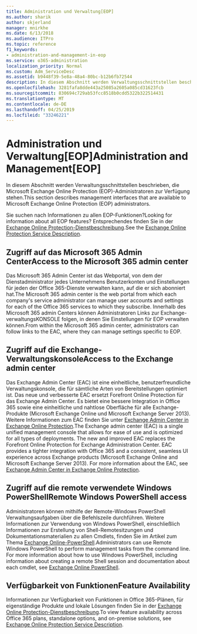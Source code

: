 ```yaml
---
title: Administration und Verwaltung[EOP]
ms.author: sharik
author: skjerland
manager: mnirkhe
ms.date: 6/13/2018
ms.audience: ITPro
ms.topic: reference
f1_keywords:
- administration-and-management-in-eop
ms.service: o365-administration
localization_priority: Normal
ms.custom: Adm_ServiceDesc
ms.assetid: b9448f39-5e8a-48a4-80bc-b12b6fb72544
description: In diesem Abschnitt werden Verwaltungsschnittstellen beschrieben, die Microsoft Exchange Online Protection (EOP)-Administratoren zur Verfügung stehen.
ms.openlocfilehash: 3281fafa8dde443a25085a2605a085cd31623fcb
ms.sourcegitcommit: 830694c729ab53fcc8518b0cdd5322b322514431
ms.translationtype: MT
ms.contentlocale: de-DE
ms.lasthandoff: 04/25/2019
ms.locfileid: "33246221"
---
```

# <a name="administration-and-managementeop"></a><span data-ttu-id="9defa-103">Administration und Verwaltung[EOP]</span><span class="sxs-lookup"><span data-stu-id="9defa-103">Administration and Management[EOP]</span></span>

<span data-ttu-id="9defa-104">In diesem Abschnitt werden Verwaltungsschnittstellen beschrieben, die Microsoft Exchange Online Protection (EOP)-Administratoren zur Verfügung stehen.</span><span class="sxs-lookup"><span data-stu-id="9defa-104">This section describes management interfaces that are available to Microsoft Exchange Online Protection (EOP) administrators.</span></span>
  
<span data-ttu-id="9defa-105">Sie suchen nach Informationen zu allen EOP-Funktionen?</span><span class="sxs-lookup"><span data-stu-id="9defa-105">Looking for information about all EOP features?</span></span> <span data-ttu-id="9defa-106">Entsprechendes finden Sie in der [Exchange Online Protection-Dienstbeschreibung](exchange-online-protection-service-description.md).</span><span class="sxs-lookup"><span data-stu-id="9defa-106">See the [Exchange Online Protection Service Description](exchange-online-protection-service-description.md).</span></span>
  
## <a name="access-to-the-microsoft-365-admin-center"></a><span data-ttu-id="9defa-107">Zugriff auf das Microsoft 365 Admin Center</span><span class="sxs-lookup"><span data-stu-id="9defa-107">Access to the Microsoft 365 admin center</span></span>
<span data-ttu-id="9defa-108"><a name="BKMK_accesstotheoffice365admincenter"> </a></span><span class="sxs-lookup"><span data-stu-id="9defa-108"></span></span>

<span data-ttu-id="9defa-109">Das Microsoft 365 Admin Center ist das Webportal, von dem der Dienstadministrator jedes Unternehmens Benutzerkonten und Einstellungen für jeden der Office 365-Dienste verwalten kann, auf die er sich abonniert hat.</span><span class="sxs-lookup"><span data-stu-id="9defa-109">The Microsoft 365 admin center is the web portal from which each company's service administrator can manage user accounts and settings for each of the Office 365 services to which they subscribe.</span></span> <span data-ttu-id="9defa-110">Innerhalb des Microsoft 365 admin Centers können Administratoren Links zur Exchange-verwaltungsKONSOLE folgen, in denen Sie Einstellungen für EOP verwalten können.</span><span class="sxs-lookup"><span data-stu-id="9defa-110">From within the Microsoft 365 admin center, administrators can follow links to the EAC, where they can manage settings specific to EOP.</span></span>
  
## <a name="access-to-the-exchange-admin-center"></a><span data-ttu-id="9defa-111">Zugriff auf die Exchange-Verwaltungskonsole</span><span class="sxs-lookup"><span data-stu-id="9defa-111">Access to the Exchange admin center</span></span>
<span data-ttu-id="9defa-112"><a name="BKMK_accesstotheexchangeadmincenter"> </a></span><span class="sxs-lookup"><span data-stu-id="9defa-112"></span></span>

<span data-ttu-id="9defa-p103">Das Exchange Admin Center (EAC) ist eine einheitliche, benutzerfreundliche Verwaltungskonsole, die für sämtliche Arten von Bereitstellungen optimiert ist. Das neue und verbesserte EAC ersetzt Forefront Online Protection für das Exchange Admin Center. Es bietet eine bessere Integration in Office 365 sowie eine einheitliche und nahtlose Oberfläche für alle Exchange-Produkte (Microsoft Exchange Online und Microsoft Exchange Server 2013). Weitere Informationen zum EAC finden Sie unter [Exchange Admin Center in Exchange Online Protection](https://go.microsoft.com/fwlink/p/?LinkId=282381).</span><span class="sxs-lookup"><span data-stu-id="9defa-p103">The Exchange admin center (EAC) is a single unified management console that allows for ease of use and is optimized for all types of deployments. The new and improved EAC replaces the Forefront Online Protection for Exchange Administration Center. EAC provides a tighter integration with Office 365 and a consistent, seamless UI experience across Exchange products (Microsoft Exchange Online and Microsoft Exchange Server 2013). For more information about the EAC, see [Exchange Admin Center in Exchange Online Protection](https://go.microsoft.com/fwlink/p/?LinkId=282381).</span></span>
  
## <a name="remote-windows-powershell-access"></a><span data-ttu-id="9defa-117">Zugriff auf die remote verwendete Windows PowerShell</span><span class="sxs-lookup"><span data-stu-id="9defa-117">Remote Windows PowerShell access</span></span>
<span data-ttu-id="9defa-118"><a name="BKMK_remotewindowspowershellaccess"> </a></span><span class="sxs-lookup"><span data-stu-id="9defa-118"></span></span>

 <span data-ttu-id="9defa-p104">Administratoren können mithilfe der Remote-Windows PowerShell Verwaltungsaufgaben über die Befehlszeile durchführen. Weitere Informationen zur Verwendung von Windows PowerShell, einschließlich Informationen zur Erstellung von Shell-Remotesitzungen und Dokumentationsmaterialien zu allen Cmdlets, finden Sie im Artikel zum Thema [Exchange Online-PowerShell](https://go.microsoft.com/fwlink/p/?LinkId=282266).</span><span class="sxs-lookup"><span data-stu-id="9defa-p104">Administrators can use Remote Windows PowerShell to perform management tasks from the command line. For more information about how to use Windows PowerShell, including information about creating a remote Shell session and documentation about each cmdlet, see [Exchange Online PowerShell](https://go.microsoft.com/fwlink/p/?LinkId=282266).</span></span>
  
## <a name="feature-availability"></a><span data-ttu-id="9defa-121">Verfügbarkeit von Funktionen</span><span class="sxs-lookup"><span data-stu-id="9defa-121">Feature Availability</span></span>
<span data-ttu-id="9defa-122"><a name="BKMK_remotewindowspowershellaccess"> </a></span><span class="sxs-lookup"><span data-stu-id="9defa-122"></span></span>

<span data-ttu-id="9defa-123">Informationen zur Verfügbarkeit von Funktionen in Office 365-Plänen, für eigenständige Produkte und lokale Lösungen finden Sie in der [Exchange Online Protection-Dienstbeschreibung](exchange-online-protection-service-description.md).</span><span class="sxs-lookup"><span data-stu-id="9defa-123">To view feature availability across Office 365 plans, standalone options, and on-premise solutions, see [Exchange Online Protection Service Description](exchange-online-protection-service-description.md).</span></span>
  

